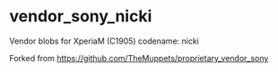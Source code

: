 vendor_sony_nicki
=================

Vendor blobs for XperiaM (C1905) codename: nicki

Forked from https://github.com/TheMuppets/proprietary_vendor_sony
